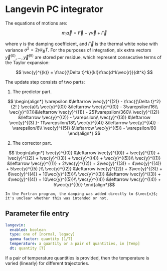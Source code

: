 # Langevin PC integrator

The equations of motions are:

$$ m_i \vec{a} = \vec{F} - \gamma \vec{v} + \vec{\Gamma} $$

where $\gamma$ is the damping coefficient, and $\vec{\Gamma}$ is the thermal
white noise with variance $\sigma^2 = 2\gamma k_BT$. For the purposes of
integration, six extra vectors $\vec{y}^{(0)}, \ldots, \vec{y}^{(5)}$ are stored
per residue, which represent consecutive terms of the Taylor expansion:

$$ \vec{y}^{(k)} = \frac{{\Delta t}^k}{k!}\frac{d^k\vec{r}}{dt^k} $$

The update step consists of two parts:

1. The predictor part.

$$ \begin{align*} \varepsilon &\leftarrow \vec{y}^{(2)} - \frac{{\Delta t}^2}{2!
} \vec{a}\\ \vec{y}^{(0)} &\leftarrow \vec{y}^{(0)} - 3\varepsilon/16\\
\vec{y}^{(1)}&\leftarrow \vec{y}^{(1)} - 251\varepsilon/360\\ \vec{y}^{(2)}
&\leftarrow \vec{y}^{(2)} - \varepsilon\\ \vec{y}^{(3)} &\leftarrow \vec{y}^{(3)
}- 11\varepsilon/18\\ \vec{y}^{(4)} &\leftarrow \vec{y}^{(4)} - \varepsilon/6\\
\vec{y}^{(5)} &\leftarrow \vec{y}^{(5)} - \varepsilon/60 \end{align*} $$

2. The corrector part.

$$ \begin{align*} \vec{y}^{(0)} &\leftarrow \vec{y}^{(0)} + \vec{y}^{(1)} +
\vec{y}^{(2)} + \vec{y}^{(3)} + \vec{y}^{(4)} + \vec{y}^{(5)}\\ \vec{y}^{(1)}
&\leftarrow \vec{y}^{(1)} + 2\vec{y}^{(2)} + 3\vec{y}^{(3)} + 4\vec{y}^{(4)} +
5\vec{y}^{(5)
}\\ \vec{y}^{(2)} &\leftarrow \vec{y}^{(2)} + 3\vec{y}^{(3)} + 6\vec{y}^{(4)} +
10\vec{y}^{(5)}\\ \vec{y}^{(3)} &\leftarrow \vec{y}^{(3)} + 4\vec{y}^{(4)} +
10\vec{y}^{(5)}\\ \vec{y}^{(4)} &\leftarrow \vec{y}^{(4)} + 5\vec{y}^{(5)}
\end{align*}$$

```{warning}
In the Fortran program, the damping was added directly to $\vec{v}$; it's unclear whether this was intended or not.
```

## Parameter file entry

```yaml
langevin:
  enabled: boolean
  type: one of [normal, legacy]
  gamma factor: quantity [1/T]
  temperature: a quantity or a pair of quantities, in [Temp]
  dt: quantity [T]
```

If a pair of temperature quantities is provided, then the temperature is
varied (linearly) for different trajectories.